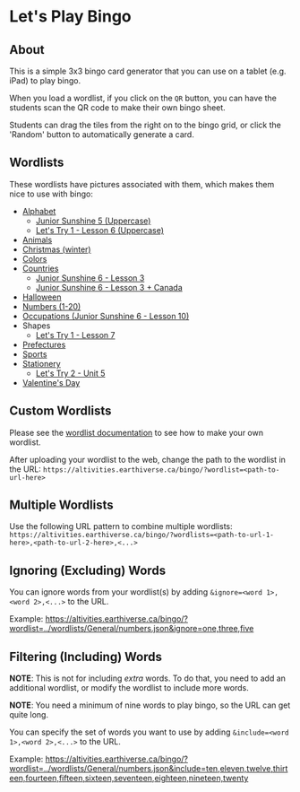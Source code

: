 # Let's Play Bingo

## About

This is a simple 3x3 bingo card generator that you can use on a tablet (e.g. iPad) to play bingo.

When you load a wordlist, if you click on the `QR` button, you can have the students scan the QR code to make their own bingo sheet.

Students can drag the tiles from the right on to the bingo grid, or click the 'Random' button to automatically generate a card.

## Wordlists

These wordlists have pictures associated with them, which makes them nice to use with bingo:

* [Alphabet](https://altivities.earthiverse.ca/bingo/?wordlist=../wordlists/General/alphabet.json)
  * [Junior Sunshine 5 (Uppercase)](https://altivities.earthiverse.ca/bingo/?wordlist=../wordlists/JuniorSunshine5/lesson1_cards.json)
  * [Let's Try 1 - Lesson 6 (Uppercase)](https://altivities.earthiverse.ca/bingo/?wordlist=../wordlists/LetsTry1/unit6_cards.json)
* [Animals](https://altivities.earthiverse.ca/bingo/?wordlist=../wordlists/General/animals.json)
* [Christmas (winter)](https://altivities.earthiverse.ca/bingo/?wordlist=../wordlists/General/winter.json)
* [Colors](https://altivities.earthiverse.ca/bingo/?wordlist=../wordlists/General/colors.json)
* [Countries](https://altivities.earthiverse.ca/bingo/?wordlist=../wordlists/General/countries.json)
  * [Junior Sunshine 6 - Lesson 3](https://altivities.earthiverse.ca/bingo/?wordlist=../wordlists/JuniorSunshine6/lesson3.json)
  * [Junior Sunshine 6 - Lesson 3 + Canada](https://altivities.earthiverse.ca/bingo/?wordlist=../wordlists/General/countries.json&include=the%20U.S.A.,Brazil,Japan,South%20Korea,China,India,the%20U.K.,France,Germany,Italy,Switzerland,Australia,Egypt,Kenya,Canada)
* [Halloween](https://altivities.earthiverse.ca/bingo/?wordlist=../wordlists/General/halloween.json)
* [Numbers (1-20)](https://altivities.earthiverse.ca/bingo/?wordlist=../wordlists/General/numbers.json)
* [Occupations (Junior Sunshine 6 - Lesson 10)](https://altivities.earthiverse.ca/bingo/?wordlist=../wordlists/JuniorSunshine6/lesson10.json)
* Shapes
  * [Let's Try 1 - Lesson 7](https://altivities.earthiverse.ca/bingo/?wordlist=../wordlists/LetsTry1/unit7_cards.json)
* [Prefectures](https://altivities.earthiverse.ca/bingo/?wordlist=../wordlists/Hepburn/prefectures.json)
* [Sports](https://altivities.earthiverse.ca/bingo/?wordlist=../wordlists/General/sports.json)
* [Stationery](https://altivities.earthiverse.ca/bingo/?wordlist=../wordlists/General/stationery.json)
  * [Let's Try 2 - Unit 5](https://altivities.earthiverse.ca/bingo/?wordlist=../wordlists/LetsTry2/unit5_cards.json)
* [Valentine's Day](https://altivities.earthiverse.ca/bingo/?wordlist=../wordlists/General/valentines.json)

## Custom Wordlists

Please see the [wordlist documentation](../wordlists/) to see how to make your own wordlist.

After uploading your wordlist to the web, change the path to the wordlist in the URL: `https://altivities.earthiverse.ca/bingo/?wordlist=<path-to-url-here>`

## Multiple Wordlists

Use the following URL pattern to combine multiple wordlists:
`https://altivities.earthiverse.ca/bingo/?wordlists=<path-to-url-1-here>,<path-to-url-2-here>,<...>`

## Ignoring (Excluding) Words

You can ignore words from your wordlist(s) by adding `&ignore=<word 1>,<word 2>,<...>` to the URL.

Example: <https://altivities.earthiverse.ca/bingo/?wordlist=../wordlists/General/numbers.json&ignore=one,three,five>

## Filtering (Including) Words

**NOTE**: This is not for including *extra* words. To do that, you need to add an additional wordlist, or modify the wordlist to include more words.

**NOTE**: You need a minimum of nine words to play bingo, so the URL can get quite long.

You can specify the set of words you want to use by adding `&include=<word 1>,<word 2>,<...>` to the URL.

Example: <https://altivities.earthiverse.ca/bingo/?wordlist=../wordlists/General/numbers.json&include=ten,eleven,twelve,thirteen,fourteen,fifteen,sixteen,seventeen,eighteen,nineteen,twenty>
